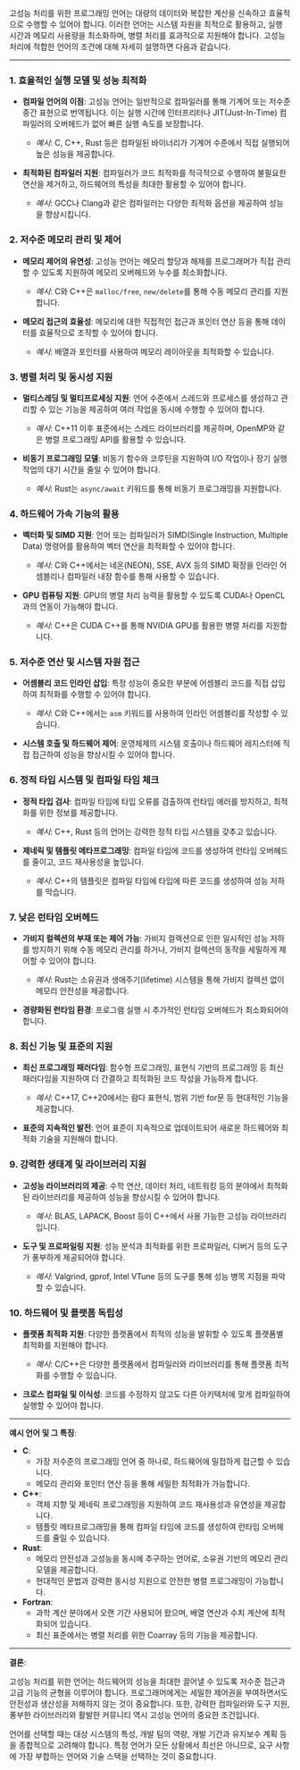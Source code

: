 고성능 처리를 위한 프로그래밍 언어는 대량의 데이터와 복잡한 계산을 신속하고 효율적으로 수행할 수 있어야 합니다. 이러한 언어는 시스템 자원을 최적으로 활용하고, 실행 시간과 메모리 사용량을 최소화하며, 병렬 처리를 효과적으로 지원해야 합니다. 고성능 처리에 적합한 언어의 조건에 대해 자세히 설명하면 다음과 같습니다.

---

### 1. **효율적인 실행 모델 및 성능 최적화**

- **컴파일 언어의 이점**: 고성능 언어는 일반적으로 컴파일러를 통해 기계어 또는 저수준 중간 표현으로 번역됩니다. 이는 실행 시간에 인터프리터나 JIT(Just-In-Time) 컴파일러의 오버헤드가 없어 빠른 실행 속도를 보장합니다.
  
  - *예시*: C, C++, Rust 등은 컴파일된 바이너리가 기계어 수준에서 직접 실행되어 높은 성능을 제공합니다.

- **최적화된 컴파일러 지원**: 컴파일러가 코드 최적화를 적극적으로 수행하여 불필요한 연산을 제거하고, 하드웨어의 특성을 최대한 활용할 수 있어야 합니다.

  - *예시*: GCC나 Clang과 같은 컴파일러는 다양한 최적화 옵션을 제공하여 성능을 향상시킵니다.

### 2. **저수준 메모리 관리 및 제어**

- **메모리 제어의 유연성**: 고성능 언어는 메모리 할당과 해제를 프로그래머가 직접 관리할 수 있도록 지원하여 메모리 오버헤드와 누수를 최소화합니다.

  - *예시*: C와 C++은 `malloc/free`, `new/delete`를 통해 수동 메모리 관리를 지원합니다.

- **메모리 접근의 효율성**: 메모리에 대한 직접적인 접근과 포인터 연산 등을 통해 데이터를 효율적으로 조작할 수 있어야 합니다.

  - *예시*: 배열과 포인터를 사용하여 메모리 레이아웃을 최적화할 수 있습니다.

### 3. **병렬 처리 및 동시성 지원**

- **멀티스레딩 및 멀티프로세싱 지원**: 언어 수준에서 스레드와 프로세스를 생성하고 관리할 수 있는 기능을 제공하여 여러 작업을 동시에 수행할 수 있어야 합니다.

  - *예시*: C++11 이후 표준에서는 스레드 라이브러리를 제공하며, OpenMP와 같은 병렬 프로그래밍 API를 활용할 수 있습니다.

- **비동기 프로그래밍 모델**: 비동기 함수와 코루틴을 지원하여 I/O 작업이나 장기 실행 작업의 대기 시간을 줄일 수 있어야 합니다.

  - *예시*: Rust는 `async/await` 키워드를 통해 비동기 프로그래밍을 지원합니다.

### 4. **하드웨어 가속 기능의 활용**

- **벡터화 및 SIMD 지원**: 언어 또는 컴파일러가 SIMD(Single Instruction, Multiple Data) 명령어를 활용하여 벡터 연산을 최적화할 수 있어야 합니다.

  - *예시*: C와 C++에서는 네온(NEON), SSE, AVX 등의 SIMD 확장을 인라인 어셈블리나 컴파일러 내장 함수를 통해 사용할 수 있습니다.

- **GPU 컴퓨팅 지원**: GPU의 병렬 처리 능력을 활용할 수 있도록 CUDA나 OpenCL과의 연동이 가능해야 합니다.

  - *예시*: C++은 CUDA C++를 통해 NVIDIA GPU를 활용한 병렬 처리를 지원합니다.

### 5. **저수준 연산 및 시스템 자원 접근**

- **어셈블리 코드 인라인 삽입**: 특정 성능이 중요한 부분에 어셈블리 코드를 직접 삽입하여 최적화를 수행할 수 있어야 합니다.

  - *예시*: C와 C++에서는 `asm` 키워드를 사용하여 인라인 어셈블리를 작성할 수 있습니다.

- **시스템 호출 및 하드웨어 제어**: 운영체제의 시스템 호출이나 하드웨어 레지스터에 직접 접근하여 성능을 향상시킬 수 있어야 합니다.

### 6. **정적 타입 시스템 및 컴파일 타임 체크**

- **정적 타입 검사**: 컴파일 타임에 타입 오류를 검출하여 런타임 에러를 방지하고, 최적화를 위한 정보를 제공합니다.

  - *예시*: C++, Rust 등의 언어는 강력한 정적 타입 시스템을 갖추고 있습니다.

- **제네릭 및 템플릿 메타프로그래밍**: 컴파일 타임에 코드를 생성하여 런타임 오버헤드를 줄이고, 코드 재사용성을 높입니다.

  - *예시*: C++의 템플릿은 컴파일 타임에 타입에 따른 코드를 생성하여 성능 저하를 막습니다.

### 7. **낮은 런타임 오버헤드**

- **가비지 컬렉션의 부재 또는 제어 가능**: 가비지 컬렉션으로 인한 일시적인 성능 저하를 방지하기 위해 수동 메모리 관리를 하거나, 가비지 컬렉션의 동작을 세밀하게 제어할 수 있어야 합니다.

  - *예시*: Rust는 소유권과 생애주기(lifetime) 시스템을 통해 가비지 컬렉션 없이 메모리 안전성을 제공합니다.

- **경량화된 런타임 환경**: 프로그램 실행 시 추가적인 런타임 오버헤드가 최소화되어야 합니다.

### 8. **최신 기능 및 표준의 지원**

- **최신 프로그래밍 패러다임**: 함수형 프로그래밍, 표현식 기반의 프로그래밍 등 최신 패러다임을 지원하여 더 간결하고 최적화된 코드 작성을 가능하게 합니다.

  - *예시*: C++17, C++20에서는 람다 표현식, 범위 기반 for문 등 현대적인 기능을 제공합니다.

- **표준의 지속적인 발전**: 언어 표준이 지속적으로 업데이트되어 새로운 하드웨어와 최적화 기술을 지원해야 합니다.

### 9. **강력한 생태계 및 라이브러리 지원**

- **고성능 라이브러리의 제공**: 수학 연산, 데이터 처리, 네트워킹 등의 분야에서 최적화된 라이브러리를 제공하여 성능을 향상시킬 수 있어야 합니다.

  - *예시*: BLAS, LAPACK, Boost 등이 C++에서 사용 가능한 고성능 라이브러리입니다.

- **도구 및 프로파일링 지원**: 성능 분석과 최적화를 위한 프로파일러, 디버거 등의 도구가 풍부하게 제공되어야 합니다.

  - *예시*: Valgrind, gprof, Intel VTune 등의 도구를 통해 성능 병목 지점을 파악할 수 있습니다.

### 10. **하드웨어 및 플랫폼 독립성**

- **플랫폼 최적화 지원**: 다양한 플랫폼에서 최적의 성능을 발휘할 수 있도록 플랫폼별 최적화를 지원해야 합니다.

  - *예시*: C/C++은 다양한 플랫폼에서 컴파일러와 라이브러리를 통해 플랫폼 최적화를 수행할 수 있습니다.

- **크로스 컴파일 및 이식성**: 코드를 수정하지 않고도 다른 아키텍처에 맞게 컴파일하여 실행할 수 있어야 합니다.

---

**예시 언어 및 그 특징**:

- **C**:
  - 가장 저수준의 프로그래밍 언어 중 하나로, 하드웨어에 밀접하게 접근할 수 있습니다.
  - 메모리 관리와 포인터 연산 등을 통해 세밀한 최적화가 가능합니다.
- **C++**:
  - 객체 지향 및 제네릭 프로그래밍을 지원하여 코드 재사용성과 유연성을 제공합니다.
  - 템플릿 메타프로그래밍을 통해 컴파일 타임에 코드를 생성하여 런타임 오버헤드를 줄일 수 있습니다.
- **Rust**:
  - 메모리 안전성과 고성능을 동시에 추구하는 언어로, 소유권 기반의 메모리 관리 모델을 제공합니다.
  - 현대적인 문법과 강력한 동시성 지원으로 안전한 병렬 프로그래밍이 가능합니다.
- **Fortran**:
  - 과학 계산 분야에서 오랜 기간 사용되어 왔으며, 배열 연산과 수치 계산에 최적화되어 있습니다.
  - 최신 표준에서는 병렬 처리를 위한 Coarray 등의 기능을 제공합니다.

---

**결론**:

고성능 처리를 위한 언어는 하드웨어의 성능을 최대한 끌어낼 수 있도록 저수준 접근과 고급 기능의 균형을 이루어야 합니다. 프로그래머에게는 세밀한 제어권을 부여하면서도 안전성과 생산성을 저해하지 않는 것이 중요합니다. 또한, 강력한 컴파일러와 도구 지원, 풍부한 라이브러리와 활발한 커뮤니티 역시 고성능 언어의 중요한 조건입니다.

언어를 선택할 때는 대상 시스템의 특성, 개발 팀의 역량, 개발 기간과 유지보수 계획 등을 종합적으로 고려해야 합니다. 특정 언어가 모든 상황에서 최선은 아니므로, 요구 사항에 가장 부합하는 언어와 기술 스택을 선택하는 것이 중요합니다.